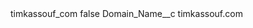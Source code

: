 <?xml version="1.0" encoding="UTF-8"?>
<CustomMetadata xmlns="http://soap.sforce.com/2006/04/metadata" xmlns:xsi="http://www.w3.org/2001/XMLSchema-instance" xmlns:xsd="http://www.w3.org/2001/XMLSchema">
    <label>timkassouf_com</label>
    <protected>false</protected>
    <values>
        <field>Domain_Name__c</field>
        <value xsi:type="xsd:string">timkassouf.com</value>
    </values>
</CustomMetadata>
